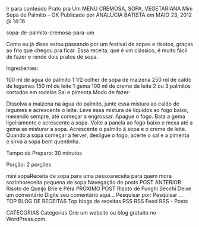 Ir para conteúdo
Prato pra Um
MENU
CREMOSA, SOPA, VEGETARIANA
Mini Sopa de Palmito – OK
Publicado por ANALÚCIA BATISTA em MAIO 23, 2012 @ 14:16
 

sopa-de-palmito-cremosa-para-um

Como eu já disse estou passando por um festival de sopas e risotos, graças ao frio que chegou pra ficar. Essa receita, que é um clássico, é muito fácil de fazer e rende dois pratos de sopa.

Ingredientes:

100 ml de água do palmito
1 1/2 colher de sopa de maizena
250 ml de caldo de legumes
150 ml de leite
1 gema
100 ml de creme de leite
2 ou 3 palmitos cortados em rodelas
Sal e pimenta
Modo de fazer:

Dissolva a maizena na água do palmito, junte essa mistura ao caldo de legumes e acrescente o leite. Leve essa mistura de líquidos ao fogo baixo, mexendo sempre, até começar a engrossar. Apague o fogo. Bata a gema ligeiramente e acrescente a sopa. Volte a panela ao fogo baixo e mexa até a gema se misturar a sopa. Acrescente o palmito à sopa e o creme de leite. Quando a sopa começar a ferver, desligue o fogo, acerte o sal e a pimenta e sirva a sopa bem quentinha.

Tempo de Preparo: 30 minutos

Porção: 2 porções



mini sopaReceita de sopa para uma pessoareceita para quem mora sozinhoreceita pequena de sopa
Navegação de posts
POST ANTERIOR
Risoto de Queijo Brie e Pêra
PRÓXIMO POST
Risoto de Funghi Secchi
Deixe um comentário
Digite seu comentário aqui...
Pesquisar por:
Pesquisar …
TOP BLOG DE RECEITAS
Top blogs de receitas
RSS
RSS Feed RSS - Posts

CATEGORIAS
Categorias
Crie um website ou blog gratuito no WordPress.com.
